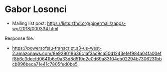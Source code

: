 # Gabor Losonci

* Mailing list post: <https://lists.zfnd.org/pipermail/zapps-wg/2018/000334.html>

Response file:

* <https://powersoftau-transcript.s3-us-west-2.amazonaws.com/8e929018636c1af3ac9ca50d1243efef984a04fa00eff8b6c3decfd0641b6c9a33d8d519d2e0d69a83104eb02294b7306231bbcb896beca71e41c7805fed0be5>

